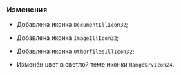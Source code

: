 ### Изменения

- Добавлена иконка `DocumentIllIcon32`;
- Добавлена иконка `ImageIllIcon32`;
- Добавлена иконка `OtherfilesIllIcon32`;

- Изменён цвет в светлой теме иконки `RangeSrvIcon24`.
